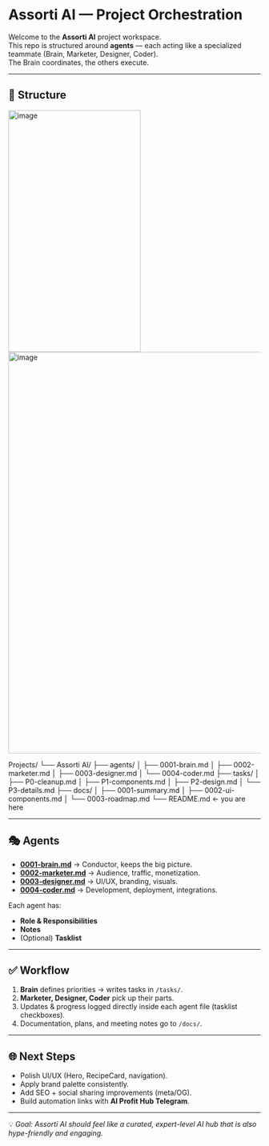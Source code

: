 # Assorti AI — Project Orchestration

Welcome to the **Assorti AI** project workspace.  
This repo is structured around **agents** — each acting like a specialized teammate (Brain, Marketer, Designer, Coder).  
The Brain coordinates, the others execute.  

---

## 📂 Structure

<img width="264" height="483" alt="image" src="https://github.com/user-attachments/assets/65a7ac07-c059-412b-a5d5-64407536beee" /> 
<img width="733" height="802" alt="image" src="https://github.com/user-attachments/assets/00c80235-5548-4f5d-82be-33fab3fe03b5" />



Projects/
└── Assorti AI/
├── agents/
│ ├── 0001-brain.md
│ ├── 0002-marketer.md
│ ├── 0003-designer.md
│ └── 0004-coder.md
├── tasks/
│ ├── P0-cleanup.md
│ ├── P1-components.md
│ ├── P2-design.md
│ └── P3-details.md
├── docs/
│ ├── 0001-summary.md
│ ├── 0002-ui-components.md
│ └── 0003-roadmap.md
└── README.md ← you are here


---

## 🎭 Agents

- **[0001-brain.md](agents/0001-brain.md)** → Conductor, keeps the big picture.  
- **[0002-marketer.md](agents/0002-marketer.md)** → Audience, traffic, monetization.  
- **[0003-designer.md](agents/0003-designer.md)** → UI/UX, branding, visuals.  
- **[0004-coder.md](agents/0004-coder.md)** → Development, deployment, integrations.  

Each agent has:
- **Role & Responsibilities**
- **Notes**
- (Optional) **Tasklist**  

---

## ✅ Workflow

1. **Brain** defines priorities → writes tasks in `/tasks/`.  
2. **Marketer, Designer, Coder** pick up their parts.  
3. Updates & progress logged directly inside each agent file (tasklist checkboxes).  
4. Documentation, plans, and meeting notes go to `/docs/`.  

---

## 🌐 Next Steps

- Polish UI/UX (Hero, RecipeCard, navigation).  
- Apply brand palette consistently.  
- Add SEO + social sharing improvements (meta/OG).  
- Build automation links with **AI Profit Hub Telegram**.  

---

💡 *Goal: Assorti AI should feel like a curated, expert-level AI hub that is also hype-friendly and engaging.*


